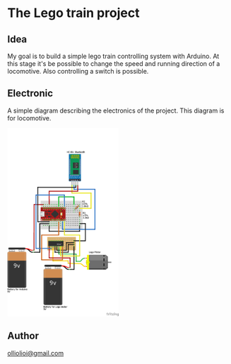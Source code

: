# The Lego train project

## Idea

My goal is to build a simple lego train controlling system with Arduino. At this stage it's be possible to change the speed and running direction of a locomotive. Also controlling a switch is possible.

## Electronic

A simple diagram describing the electronics of the project. This diagram is for locomotive.

<img src="https://raw.githubusercontent.com/ollihei/train/master/Documentation/ElectronicsDiagram.png" width="50%">

## Author

olliolioi@gmail.com